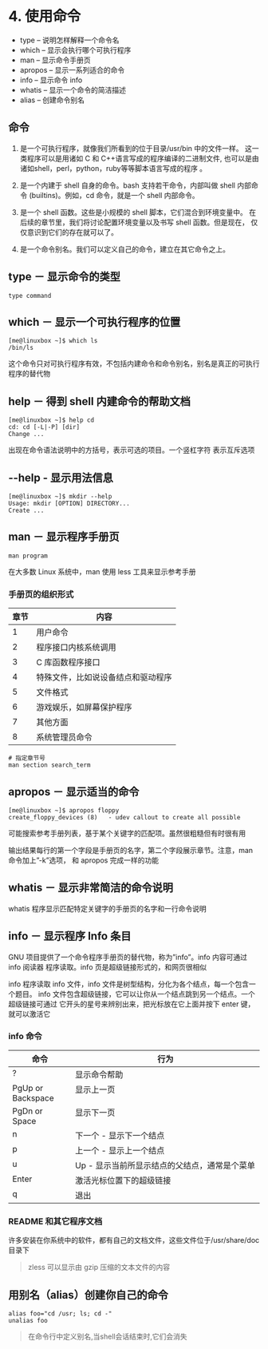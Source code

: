 # 4. 使用命令

 - type – 说明怎样解释一个命令名
 - which – 显示会执行哪个可执行程序
 - man – 显示命令手册页
 - apropos – 显示一系列适合的命令
 - info – 显示命令 info
 - whatis – 显示一个命令的简洁描述
 - alias – 创建命令别名

## 命令
1. 是一个可执行程序，就像我们所看到的位于目录/usr/bin 中的文件一样。
这一类程序可以是用诸如 C 和 C++语言写成的程序编译的二进制文件,
也可以是由诸如shell，perl，python，ruby等等脚本语言写成的程序 。

2. 是一个内建于 shell 自身的命令。bash 支持若干命令，内部叫做 shell 内部命令
(builtins)。例如，cd 命令，就是一个 shell 内部命令。

3. 是一个 shell 函数。这些是小规模的 shell 脚本，它们混合到环境变量中。
在后续的章节里，我们将讨论配置环境变量以及书写 shell 函数。但是现在，
仅仅意识到它们的存在就可以了。

4. 是一个命令别名。我们可以定义自己的命令，建立在其它命令之上。

## type － 显示命令的类型
```
type command
```

## which － 显示一个可执行程序的位置
```
[me@linuxbox ~]$ which ls
/bin/ls
```
这个命令只对可执行程序有效，不包括内建命令和命令别名，别名是真正的可执行程序的替代物

## help － 得到 shell 内建命令的帮助文档
```
[me@linuxbox ~]$ help cd
cd: cd [-L|-P] [dir]
Change ...
```
出现在命令语法说明中的方括号，表示可选的项目。一个竖杠字符 表示互斥选项

## --help - 显示用法信息
```
[me@linuxbox ~]$ mkdir --help
Usage: mkdir [OPTION] DIRECTORY...
Create ...
```

## man － 显示程序手册页
```
man program
```
在大多数 Linux 系统中，man 使用 less 工具来显示参考手册

### 手册页的组织形式
<table class="multi">
<thead>
<tr>
<th class="title">章节</th>
<th class="title">内容</th>
</tr>
</thead>
<tbody>
<tr>
<td>1</td>
<td>用户命令</td>
</tr>
<tr>
<td>2</td>
<td>程序接口内核系统调用</td>
</tr>
<tr>
<td>3</td>
<td>C 库函数程序接口</td>
</tr>
<tr>
<td>4</td>
<td>特殊文件，比如说设备结点和驱动程序</td>
</tr>
<tr>
<td>5</td>
<td>文件格式</td>
</tr>
<tr>
<td>6</td>
<td>游戏娱乐，如屏幕保护程序</td>
</tr>
<tr>
<td>7</td>
<td>其他方面</td>
</tr>
<tr>
<td>8</td>
<td>系统管理员命令</td>
</tr>
</tbody>
</table>

```
# 指定章节号
man section search_term
```

## apropos － 显示适当的命令
```
[me@linuxbox ~]$ apropos floppy
create_floppy_devices (8)   - udev callout to create all possible
```
可能搜索参考手册列表，基于某个关键字的匹配项。虽然很粗糙但有时很有用

输出结果每行的第一个字段是手册页的名字，第二个字段展示章节。注意，man 命令加上”-k”选项， 和 apropos 完成一样的功能

## whatis － 显示非常简洁的命令说明
whatis 程序显示匹配特定关键字的手册页的名字和一行命令说明

## info － 显示程序 Info 条目
GNU 项目提供了一个命令程序手册页的替代物，称为”info”。info 内容可通过 info 阅读器 程序读取。info 页是超级链接形式的，和网页很相似

info 程序读取 info 文件，info 文件是树型结构，分化为各个结点，每一个包含一个题目。 info 文件包含超级链接，它可以让你从一个结点跳到另一个结点。一个超级链接可通过 它开头的星号来辨别出来，把光标放在它上面并按下 enter 键，就可以激活它

### info 命令

<table class="multi">
<thead>
<tr>
<th class="title">命令</th>
<th class="title">行为</th>
</tr>
</thead>
<tbody>
<tr>
<td valign="top" width="25%">?</td>
<td valign="top">显示命令帮助</td>
</tr>
<tr>
<td valign="top">PgUp or Backspace</td>
<td valign="top">显示上一页 </td>
</tr>
<tr>
<td valign="top">PgDn or Space</td>
<td valign="top">显示下一页</td>
</tr>
<tr>
<td valign="top">n</td>
<td valign="top">下一个 - 显示下一个结点</td>
</tr>
<tr>
<td valign="top">p</td>
<td valign="top">上一个 - 显示上一个结点</td>
</tr>
<tr>
<td valign="top">u</td>
<td valign="top">Up - 显示当前所显示结点的父结点，通常是个菜单</td>
</tr>
<tr>
<td valign="top">Enter</td>
<td valign="top">激活光标位置下的超级链接</td>
</tr>
<tr>
<td valign="top">q</td>
<td valign="top">退出</td>
</tr>
</tbody>
</table>

### README 和其它程序文档
许多安装在你系统中的软件，都有自己的文档文件，这些文件位于/usr/share/doc 目录下
>zless 可以显示由 gzip 压缩的文本文件的内容

## 用别名（alias）创建你自己的命令
```
alias foo="cd /usr; ls; cd -"
unalias foo
```
>在命令行中定义别名,当shell会话结束时,它们会消失